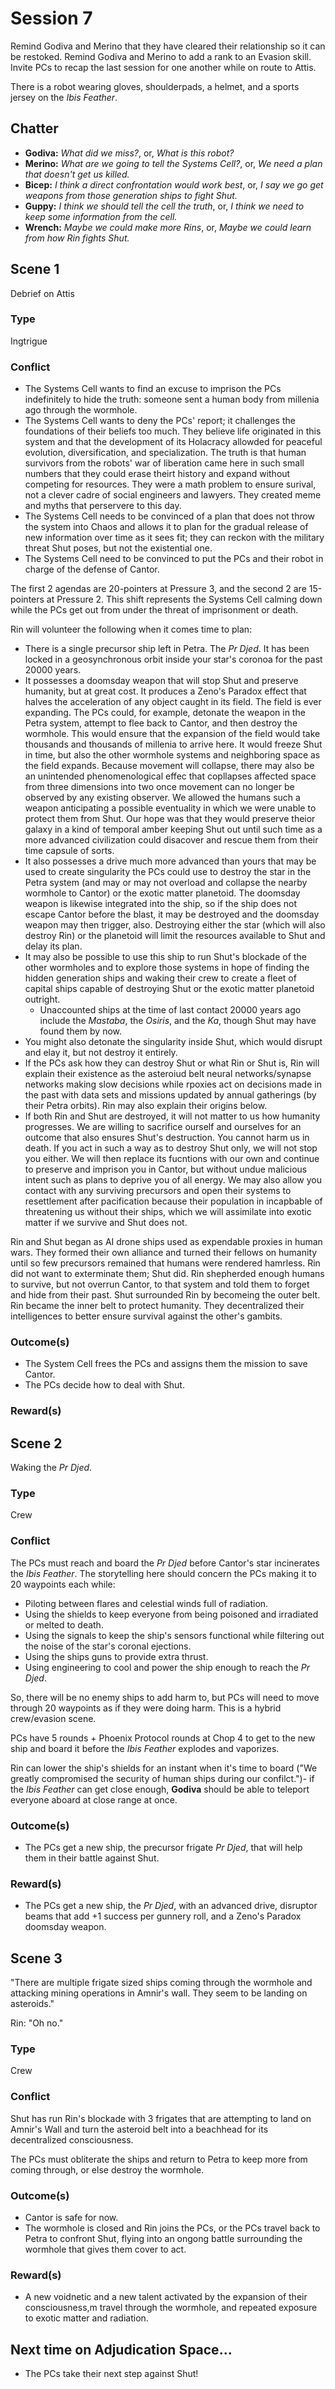 # Session 7

Remind Godiva and Merino that they have cleared their relationship so it can be restoked. Remind Godiva and Merino to add a rank to an Evasion skill. Invite PCs to recap the last session for one another while on route to Attis.

There is a robot wearing gloves, shoulderpads, a helmet, and a sports jersey on the *Ibis Feather*.

## Chatter

- **Godiva:** *What did we miss?*, or, *What is this robot?*
- **Merino:** *What are we going to tell the Systems Cell?*, or, *We need a plan that doesn't get us killed.*
- **Bicep:** *I think a direct confrontation would work best*, or, *I say we go get weapons from those generation ships to fight Shut.*
- **Guppy:** *I think we should tell the cell the truth*, or, *I think we need to keep some information from the cell.*
- **Wrench:** *Maybe we could make more Rins*, or, *Maybe we could learn from how Rin fights Shut.*

## Scene 1

Debrief on Attis

### Type

Ingtrigue

### Conflict

- The Systems Cell wants to find an excuse to imprison the PCs indefinitely to hide the truth: someone sent a human body from millenia ago through the wormhole.
- The Systems Cell wants to deny the PCs' report; it challenges the foundations of their beliefs too much. They believe life originated in this system and that the development of its Holacracy allowded for peaceful evolution, diversification, and specialization. The truth is that human survivors from the robots' war of liberation came here in such small numbers that they could erase theirt history and expand without competing for resources. They were a math problem to ensure surival, not a clever cadre of social engineers and lawyers. They created meme and myths that perservere to this day.
- The Systems Cell needs to be convinced of a plan that does not throw the system into Chaos and allows it to plan for the gradual release of new information over time as it sees fit; they can reckon with the military threat Shut poses, but not the existential one.
- The Systems Cell need to be convinced to put the PCs and their robot in charge of the defense of Cantor.

The first 2 agendas are 20-pointers at Pressure 3, and the second 2 are 15-pointers at Pressure 2. This shift represents the Systems Cell calming down while the PCs get out from under the threat of imprisonment or death.

Rin will volunteer the following when it comes time to plan:

- There is a single precursor ship left in Petra. The *Pr Djed*. It has been locked in a geosynchronous orbit inside your star's coronoa for the past 20000 years.
- It possesses a doomsday weapon that will stop Shut and preserve humanity, but at great cost. It produces a Zeno's Paradox effect that halves the acceleration of any object caught in its field. The field is ever expanding. The PCs could, for example, detonate the weapon in the Petra system, attempt to flee back to Cantor, and then destroy the wormhole. This would ensure that the expansion of the field would take thousands and thousands of millenia to arrive here. It would freeze Shut in time, but also the other wormhole systems and neighboring space as the field expands. Because movement will collapse, there may also be an unintended phenomenological effec that copllapses affected space from three dimensions into two once movement can no longer be observed by any existing observer. We allowed the humans such a weapon anticipating a possible eventuality in which we were unable to protect them from Shut. Our hope was that they would preserve theior galaxy in a kind of temporal amber keeping Shut out until such time as a more advanced civilization could disacover and rescue them from their time capsule of sorts.
- It also possesses a drive much more advanced than yours that may be used to create singularity the PCs could use to destroy the star in the Petra system (and may or may not overload and collapse the nearby wormhole to Cantor) or the exotic matter planetoid. The doomsday weapon is likewise integrated into the ship, so if the ship does not escape Cantor before the blast, it may be destroyed and the doomsday weapon may then trigger, also. Destroying either the star (which will also destroy Rin) or the planetoid will limit the resources available to Shut and delay its plan.
- It may also be possible to use this ship to run Shut's blockade of the other wormholes and to explore those systems in hope of finding the hidden generation ships and waking their crew to create a fleet of capital ships capable of destroying Shut or the exotic matter planetoid outright.
	- Unaccounted ships at the time of last contact 20000 years ago include the *Mastaba*, the *Osiris*, and the *Ka*, though Shut may have found them by now.
- You might also detonate the singularity inside Shut, which would disrupt and elay it, but not destroy it entirely.
- If the PCs ask how they can destroy Shut or what Rin or Shut is, Rin will explain their existence as the asteroiud belt neural networks/synapse networks making slow decisions while rpoxies act on decisions made in the past with data sets and missions updated by annual gatherings (by their Petra orbits). Rin may also explain their origins below.
- If both Rin and Shut are destroyed, it will not matter to us how humanity progresses. We are willing to sacrifice ourself and ourselves for an outcome that also ensures Shut's destruction. You cannot harm us in death. If you act in such a way as to destroy Shut only, we will not stop you either. We will then replace its fucntions with our own and continue to preserve and imprison you in Cantor, but without undue malicious intent such as plans to deprive you of all energy. We may also allow you contact with any surviving precursors and open their systems to resettlement after pacification because their population in incapbable of threatening us without their ships, which we will assimilate into exotic matter if we survive and Shut does not.

Rin and Shut began as AI drone ships used as expendable proxies in human wars. They formed their own alliance and turned their fellows on humanity until so few precursors remained that humans were rendered hamrless. Rin did not want to exterminate them; Shut did. Rin shepherded enough humans to survive, but not overrun Cantor, to that system and told them to forget and hide from their past. Shut surrounded Rin by becomeing the outer belt. Rin became the inner belt to protect humanity. They decentralized their intelligences to better ensure survival against the other's gambits.

### Outcome(s)

- The System Cell frees the PCs and assigns them the mission to save Cantor.
- The PCs decide how to deal with Shut.

### Reward(s)

## Scene 2

Waking the *Pr Djed*.

### Type

Crew

### Conflict

The PCs must reach and board the *Pr Djed* before Cantor's star incinerates the *Ibis Feather*. The storytelling here should concern the PCs making it to 20 waypoints each while:

- Piloting between flares and celestial winds full of radiation.
- Using the shields to keep everyone from being poisoned and irradiated or melted to death.
- Using the signals to keep the ship's sensors functional while filtering out the noise of the star's coronal ejections.
- Using the ships guns to provide extra thrust.
- Using engineering to cool and power the ship enough to reach the *Pr Djed*.

So, there will be no enemy ships to add harm to, but PCs will need to move through 20 waypoints as if they were doing harm. This is a hybrid crew/evasion scene.

PCs have 5 rounds + Phoenix Protocol rounds at Chop 4 to get to the new ship and board it before the *Ibis Feather* explodes and vaporizes.

Rin can lower the ship's shields for an instant when it's time to board ("We greatly compromised the security of human ships during our confilct.")- if the *Ibis Feather* can get close enough, **Godiva** should be able to teleport everyone aboard at close range at once.

### Outcome(s)

- The PCs get a new ship, the precursor frigate *Pr Djed*, that will help them in their battle against Shut.
 
### Reward(s)

- The PCs get a new ship, the *Pr Djed*, with an advanced drive, disruptor beams that add +1 success per gunnery roll, and a Zeno's Paradox doomsday weapon.

## Scene 3

"There are multiple frigate sized ships coming through the wormhole and attacking mining operations in Amnir's wall. They seem to be landing on asteroids."

Rin: "Oh no."

### Type

Crew

### Conflict

Shut has run Rin's blockade with 3 frigates that are attempting to land on Amnir's Wall and turn the asteroid belt into a beachhead for its decentralized consciousness.

The PCs must obliterate the ships and return to Petra to keep more from coming through, or else destroy the wormhole.

### Outcome(s)

- Cantor is safe for now.
- The wormhole is closed and Rin joins the PCs, or the PCs travel back to Petra to confront Shut, flying into an ongong battle surrounding the wormhole that gives them cover to act.

### Reward(s)

- A new voidnetic and a new talent activated by the expansion of their consciousness,m travel through the wormhole, and repeated exposure to exotic matter and radiation.

## Next time on Adjudication Space...

- The PCs take their next step against Shut!